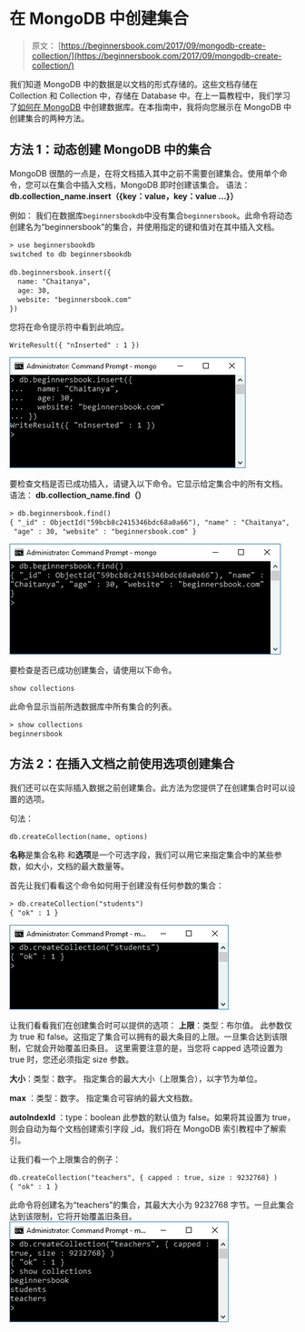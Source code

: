 # 在 MongoDB 中创建集合

> 原文： [https://beginnersbook.com/2017/09/mongodb-create-collection/](https://beginnersbook.com/2017/09/mongodb-create-collection/)

我们知道 MongoDB 中的数据是以文档的形式存储的。这些文档存储在 Collection 和 Collection 中，存储在 Database 中。在上一篇教程中，我们学习了[如何在 MongoDB](https://beginnersbook.com/2017/09/mongodb-create-database/) 中创建数据库。在本指南中，我将向您展示在 MongoDB 中创建集合的两种方法。

## 方法 1：动态创建 MongoDB 中的集合

MongoDB 很酷的一点是，在将文档插入其中之前不需要创建集合。使用单个命令，您可以在集合中插入文档，MongoDB 即时创建该集合。
语法： **db.collection_name.insert（{key：value，key：value ...}）**

例如：
我们在数据库`beginnersbookdb`中没有集合`beginnersbook`。此命令将动态创建名为“beginnersbook”的集合，并使用指定的键和值对在其中插入文档。

```
> use beginnersbookdb
switched to db beginnersbookdb

db.beginnersbook.insert({
  name: "Chaitanya",
  age: 30,
  website: "beginnersbook.com"
})
```

您将在命令提示符中看到此响应。

```
WriteResult({ "nInserted" : 1 })
```

![Creating collection on the fly MongoDB](img/4af1b49d42ba5be9f275db69de7368f0.jpg)

要检查文档是否已成功插入，请键入以下命令。它显示给定集合中的所有文档。
语法： **db.collection_name.find（）**

```
> db.beginnersbook.find()
{ "_id" : ObjectId("59bcb8c2415346bdc68a0a66"), "name" : "Chaitanya",
 "age" : 30, "website" : "beginnersbook.com" }
```

![verifying that collection is created successfully](img/5f6f93f1b24241ef9444c2762b29b7a3.jpg)

要检查是否已成功创建集合，请使用以下命令。

```
show collections
```

此命令显示当前所选数据库中所有集合的列表。

```
> show collections
beginnersbook
```

## 方法 2：在插入文档之前使用选项创建集合

我们还可以在实际插入数据之前创建集合。此方法为您提供了在创建集合时可以设置的选项。

句法：

```
db.createCollection(name, options)
```

**名称**是集合名称
和**选项**是一个可选字段，我们可以用它来指定集合中的某些参数，如大小，文档的最大数量等。

首先让我们看看这个命令如何用于创建没有任何参数的集合：

```
> db.createCollection("students")
{ "ok" : 1 }
```

![Collection without options](img/e241f5e4015d0c33e5e3df72f8851796.jpg)

让我们看看我们在创建集合时可以提供的选项：
**上限**：类型：布尔值。
此参数仅为 true 和 false。这指定了集合可以拥有的最大条目的上限。一旦集合达到该限制，它就会开始覆盖旧条目。
这里需要注意的是，当您将 capped 选项设置为 true 时，您还必须指定 size 参数。

**大小**：类型：数字。
指定集合的​​最大大小（上限集合），以字节为单位。

**max** ：类型：数字。
指定集合可容纳的最大文档数。

**autoIndexId** ：type：boolean
此参数的默认值为 false。如果将其设置为 true，则会自动为每个文档创建索引字段 _id。我们将在 MongoDB 索引教程中了解索引。

让我们看一个上限集合的例子：

```
db.createCollection("teachers", { capped : true, size : 9232768} )
{ "ok" : 1 }

```

此命令将创建名为“teachers”的集合，其最大大小为 9232768 字节。一旦此集合达到该限制，它将开始覆盖旧条目。
![Creating capped collection in MongoDB](img/66d9227f4239464042ea28e41271666a.jpg)